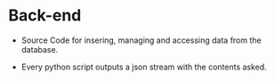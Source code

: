 # **Back-end**
  
  - Source Code for insering, managing and accessing data from the database.

  - Every python script outputs a json stream with the contents asked.
